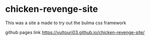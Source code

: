 # chicken-revenge-site
This was a site a made to try out the bulma css framework

github pages link https://vultouri03.github.io/chicken-revenge-site/
